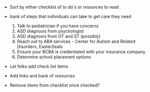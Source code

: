 * Sort by either checklist of to do's or resources to read
* bank of steps that individuals can take to get care they need
    1) Talk to pediatrician if you have concerns
    2) ASD diagnosis from psychologist
    3) ASD diagnosis from OT and ST (possibly)
    4) Reach out to ABA services - Center for Autism and Related Disorders, EasterSeals
    5) Ensure your BCBA is credentialed with your insurance company
    6) Determine school placement options

* Let folks add check list items
* Add links and bank of resources
* Remove items from checklist once checked?
